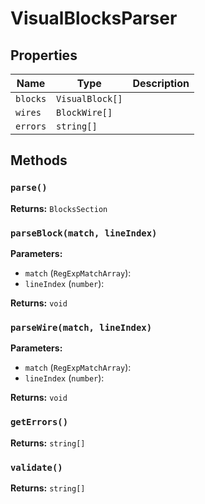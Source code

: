 # VisualBlocksParser

## Properties

| Name | Type | Description |
|------|------|-------------|
| `blocks` | `VisualBlock[]` |  |
| `wires` | `BlockWire[]` |  |
| `errors` | `string[]` |  |

## Methods

### `parse()`

**Returns:** `BlocksSection`

### `parseBlock(match, lineIndex)`

**Parameters:**

- `match` (`RegExpMatchArray`): 
- `lineIndex` (`number`): 

**Returns:** `void`

### `parseWire(match, lineIndex)`

**Parameters:**

- `match` (`RegExpMatchArray`): 
- `lineIndex` (`number`): 

**Returns:** `void`

### `getErrors()`

**Returns:** `string[]`

### `validate()`

**Returns:** `string[]`

